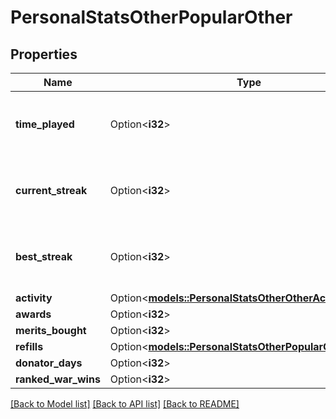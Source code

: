 # PersonalStatsOtherPopularOther

## Properties

Name | Type | Description | Notes
------------ | ------------- | ------------- | -------------
**time_played** | Option<**i32**> | This field is being replaced with 'activity'.'time' field and will be removed on 1st January 2025. | [optional]
**current_streak** | Option<**i32**> | This field is being replaced with 'activity'.'streak'.'current' field and will be removed on 1st January 2025. | [optional]
**best_streak** | Option<**i32**> | This field is being replaced with 'activity'.'streak'.'best' field and will be removed on 1st January 2025. | [optional]
**activity** | Option<[**models::PersonalStatsOtherOtherActivity**](PersonalStatsOther_other_activity.md)> |  | [optional]
**awards** | Option<**i32**> |  | [optional]
**merits_bought** | Option<**i32**> |  | [optional]
**refills** | Option<[**models::PersonalStatsOtherPopularOtherRefills**](PersonalStatsOtherPopular_other_refills.md)> |  | [optional]
**donator_days** | Option<**i32**> |  | [optional]
**ranked_war_wins** | Option<**i32**> |  | [optional]

[[Back to Model list]](../README.md#documentation-for-models) [[Back to API list]](../README.md#documentation-for-api-endpoints) [[Back to README]](../README.md)


